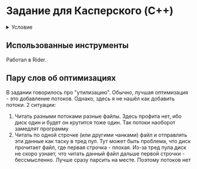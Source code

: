 ﻿# Задание для Касперского (C++)

<details>
<summary>Условие</summary>
Требуется реализовать утилиту, используя .NET Core / .NET, работающую из командной строки и выполняющую сканирование файлов в директории, с целью нахождения в ней "подозрительных" файлов.
</details>

## Использованные инструменты
Работал в Rider.

## Пару слов об оптимизациях
В задании говорилось про "утилизацию".
Обычно, лучшая оптимизация - это добавление потоков.
Однако, здесь я не нашёл как добавить потоки. 2 ситуации:
1) Читать разными потоками разные файлы. Здесь профита нет,
   ибо диск один и будет он крутится тоже один. Так потоки наоборот замедлят программу
2) Читать по одной строчке (или другими чанками) файл и отправлять эти данные
   как таску в тред пул. Тут может быть проблема, что диск прочитает файл,
   где первая строчка - плохая. Из-за тред пула диск не скоро узнает, что
   читать данный файл дальше первой строчки - бессмысленно. Лучше сразу
   парсить на месте. Поэтому потоков нет